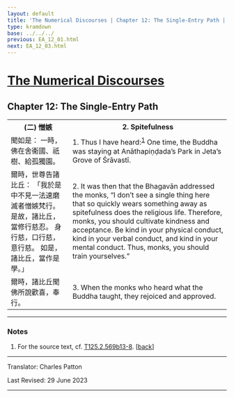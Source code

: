 ```yaml
---
layout: default
title: 'The Numerical Discourses | Chapter 12: The Single-Entry Path | 2. Spitefulness'
type: kramdown
base: ../../../
previous: EA_12_01.html
next: EA_12_03.html
---
```


<h1><a href='../index.html'>The Numerical Discourses</a></h1>
<h2>Chapter 12: The Single-Entry Path</h2>

<table class="trans">
  <th class='ch'>(二) 憎嫉</th>
  <th class='en'>2. Spitefulness</th>
  <tr>
    <td class='ch' title='T125.2.569b13'>聞如是： 一時，佛在舍衞國、祇樹、給孤獨園。</td>
    <td id='p1'>1. Thus I have heard:<sup id="ref1"><a href="#n1">1</a></sup> One time, the Buddha was staying at Anāthapiṇḍada’s Park in Jeta’s Grove of Śrāvastī.</td>
  </tr>
  <tr>
    <td class='ch' title='T125.2.569b14'>爾時，世尊告諸比丘： 「我於是中不見一法速磨滅者憎嫉梵行。 是故，諸比丘，當修行慈忍。 身行慈，口行慈，意行慈。 如是，諸比丘，當作是學。」</td>
    <td id='p2'>2. It was then that the Bhagavān addressed the monks, “I don’t see a single thing here that so quickly wears something away as spitefulness does the religious life. Therefore, monks, you should cultivate kindness and acceptance. Be kind in your physical conduct, kind in your verbal conduct, and kind in your mental conduct. Thus, monks, you should train yourselves.”</td>
  </tr>
  <tr>
    <td class='ch' title='T125.2.569b17'>爾時，諸比丘聞佛所說歡喜，奉行。</td>
    <td id='p3'>3. When the monks who heard what the Buddha taught, they rejoiced and approved.</td>
  </tr>
</table>

<hr/>

<h3 id="notes">Notes</h3>

<ol class="notes-list">
<li id="n1"><p>For the source text, cf. <a href="https://cbetaonline.dila.edu.tw/zh/T02n0125_p0569b13" target="_blank">T125.2.569b13-8</a>. [<a href="#ref1">back</a>]</p></li>
</ol>
<hr/>

<p class="translator">Translator: Charles Patton</p>
<p class='revised'>Last Revised: 29 June 2023</p>

<hr/>
